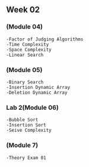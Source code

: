 ## Week 02

### (Module 04)
```
-Factor of Judging Algorithms
-Time Complexity
-Space Complexity
-Linear Search
```
### (Module 05)
```
-Binary Search
-Insertion Dynamic Array
-Deletion Dynamic Array
```
### Lab 2(Module 06)
```
-Bubble Sort
-Insertion Sort
-Seive Complexity 
```
### (Module 7)
```
-Theory Exam 01
```